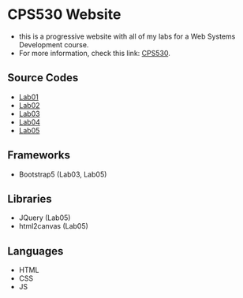 # CPS530 Website
- this is a progressive website with all of my labs for a Web Systems Development course.
- For more information, check this link: [CPS530](https://www.torontomu.ca/calendar/2023-2024/courses/computer-science/CPS/530/).

## Source Codes
- [Lab01](https://github.com/andrearcaina/CPS530-Website/tree/main/labs/Lab01)
- [Lab02](https://github.com/andrearcaina/CPS530-Website/tree/main/labs/Lab02)
- [Lab03](https://github.com/andrearcaina/CPS530-Website/tree/main/labs/Lab03)
- [Lab04](https://github.com/andrearcaina/CPS530-Website/tree/main/labs/Lab04)
- [Lab05](https://github.com/andrearcaina/CPS530-Website/tree/main/labs/Lab05)

## Frameworks
- Bootstrap5 (Lab03, Lab05)

## Libraries
- JQuery (Lab05)
- html2canvas (Lab05)

## Languages
- HTML
- CSS
- JS
